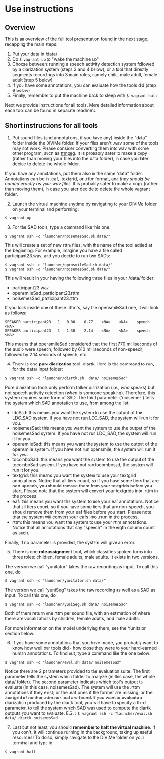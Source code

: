 # Use instructions

## Overview

This is an overview of the full tool presentation found in the next stage, recapping the main steps:

1. Put your data in /data/
2. Do `$ vagrant up` to "wake the machine up"
3. Choose between: running a speech activity detection system followed by a diarization system (steps 3 and 4 below), or a tool that directly segments recordings into 3 main roles, namely child, male adult, female adult (step 5 below)
4. If you have some annotations, you can evaluate how the tools did (step 6 below)
5. Finally, remember to put the machine back to sleep with `$ vagrant halt`

Next we provide instructions for all tools. More detailed information about each tool can be found in separate readme's.

## Short instructions for all tools

1. Put sound files (and annotations, if you have any) inside the "data" folder inside the DiViMe folder. If your files aren't .wav some of the tools may not work. Please consider converting them into wav with some other program, such as [ffmpeg](https://www.ffmpeg.org/). It is probably safer to make a copy (rather than moving your files into the data folder), in case you later decide to delete the whole folder. 

 If you have any annotations, put them also in the same "data" folder. Annotations can be in .eaf, .textgrid, or .rttm format, and *they should be named exactly as your wav files*. It is probably safer to make a copy (rather than moving them), in case you later decide to delete the whole vagrant folder. 

2. Launch the virtual machine anytime by navigating to your DiViMe folder on your terminal and performing:

`$ vagrant up`

3. For the SAD tools, type a command like this one:

`$ vagrant ssh -c "launcher/noisemesSad.sh data/"`


This will create a set of new rttm files, with the name of the tool added at the beginning. For example, imagine you have a file called participant23.wav, and you decide to run two SADs:


```
$ vagrant ssh -c "launcher/opensmileSad.sh data/"
$ vagrant ssh -c "launcher/noisemesSad.sh data/"
```

This will result in your having the following three files in your /data/ folder:

- participant23.wav
- opensmileSad_participant23.rttm
- noisemesSad_participant23.rttm

If you look inside one of these .rttm's, say the opensmileSad one, it will look as follows:

```
SPEAKER	participant23	1	0.00	0.77	<NA>	<NA>	speech	<NA>
SPEAKER	participant23	1	1.38	2.14	<NA>	<NA>	speech	<NA>
```

This means that opensmileSad considered that the first 770 milliseconds of the audio were speech; followed by 610 milliseconds of non-speech, followed by 2.14 seconds of speech; etc.

4. There is one **pure diarization** tool: diartk. Here is the command to run, for the data/ input folder:

`$ vagrant ssh -c "launcher/diartk.sh  data/ noisemesSad"`  

Pure diarization tools only perform talker diarization (i.e., *who* speaks) but not speech activity detection (*when* is someone speaking). Therefore, this system requires some form of SAD. The third parameter ('noisemes') tells the system which SAD annotation to use, from among the list:

- ldcSad: this means you want the system to use the output of the LDC_SAD system. If you have not run LDC_SAD, the system will run it for you.
- noisemesSad: this means you want the system to use the output of the noisemesSad system. If you have not run LDC_SAD, the system will run it for you.
- opensmileSad: this means you want the system to use the output of the opensmile system. If you have not run opensmile, the system will run it for you.
- tocomboSad: this means you want the system to use the output of the tocomboSad system. If you have not ran tocombosad, the system will run it for you.
- textgrid: this means you want the system to use your textgrid annotations. Notice that all tiers count, so if you have some tiers that are non-speech, you should remove them from your textgrids before you start. Please note that the system will convert your textgrids into .rttm in the process.
- eaf: this means you want the system to use your eaf annotations. Notice that all tiers count, so if you have some tiers that are non-speech, you should remove them from your eaf files before you start. Please note that the system will convert your eafs into .rttm in the process.
- rttm: this means you want the system to use your rttm annotations. Notice that all annotations that say "speech" in the eigth column count as such. 

Finally, if no parameter is provided, the system will give an error.

5. There is one **role assignment** tool, which classifies spoken turns into three roles: children, female adults, male adults. It exists in two versions. 

The version we call "yunitator" takes the raw recording as input. To call this one, do

`$ vagrant ssh -c "launcher/yunitator.sh data/"`


The version we call "yuniSeg" takes the raw recording as well as a SAD as input. To call this one, do

`$ vagrant ssh -c "launcher/yuniSeg.sh data/ noisemesSad"`

Both of them return one rttm per sound file, with an estimation of where there are vocalizations by children, female adults, and male adults.

For more information on the model underlying them, see the Yunitator section below.

6. If you have some annotations that you have made, you probably want to know how well our tools did - how close they were to your hard-earned human annotations. To find out, type a command like the one below:

`$ vagrant ssh -c "launcher/eval.sh data/ noisemesSad"`

Notice there are 2 parameters provided to the evaluation suite. The first parameter tells the system which folder to analyze (in this case, the whole data/ folder). The second parameter indicates which tool's output to evaluate (in this case, noisemesSad). The system will use the .rttm annotations if they exist; or the .eaf ones if the former are missing; or the .textgrid of neither .rttm nor .eaf are found. 
If you want to evaluate a diarization produced by the diartk tool, you will have to specify a third parameter, to tell the system which SAD was used to compute the diartk outputs you want to evaluate. E.G. :
`$ vagrant ssh -c "launcher/eval.sh data/ diartk noisemesSad`

7. Last but not least, you should **remember to halt the virtual machine**. If you don't, it will continue running in the background, taking up useful resources! To do so, simply navigate to the DiViMe folder on your terminal and type in:

`$ vagrant halt`





